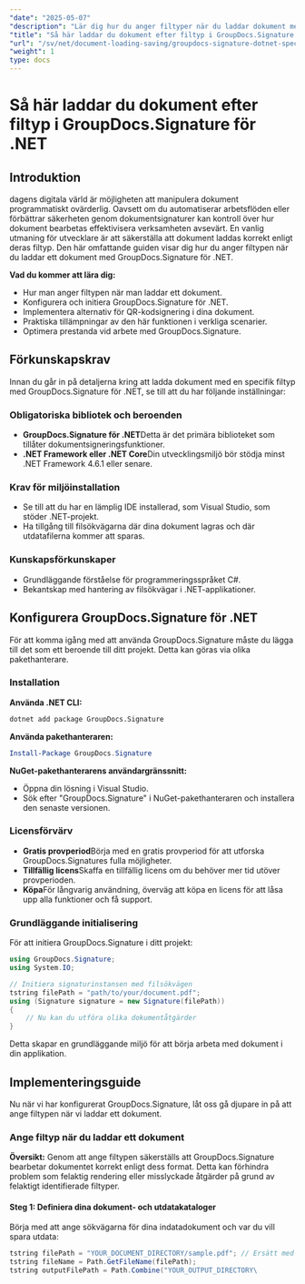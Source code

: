 ```yaml
---
"date": "2025-05-07"
"description": "Lär dig hur du anger filtyper när du laddar dokument med GroupDocs.Signature för .NET. Effektivisera din dokumenthantering med vår steg-för-steg-guide."
"title": "Så här laddar du dokument efter filtyp i GroupDocs.Signature för .NET - En omfattande guide"
"url": "/sv/net/document-loading-saving/groupdocs-signature-dotnet-specify-file-type-loading/"
"weight": 1
type: docs
---
```

# Så här laddar du dokument efter filtyp i GroupDocs.Signature för .NET

## Introduktion

dagens digitala värld är möjligheten att manipulera dokument programmatiskt ovärderlig. Oavsett om du automatiserar arbetsflöden eller förbättrar säkerheten genom dokumentsignaturer kan kontroll över hur dokument bearbetas effektivisera verksamheten avsevärt. En vanlig utmaning för utvecklare är att säkerställa att dokument laddas korrekt enligt deras filtyp. Den här omfattande guiden visar dig hur du anger filtypen när du laddar ett dokument med GroupDocs.Signature för .NET.

**Vad du kommer att lära dig:**
- Hur man anger filtypen när man laddar ett dokument.
- Konfigurera och initiera GroupDocs.Signature för .NET.
- Implementera alternativ för QR-kodsignering i dina dokument.
- Praktiska tillämpningar av den här funktionen i verkliga scenarier.
- Optimera prestanda vid arbete med GroupDocs.Signature.

## Förkunskapskrav

Innan du går in på detaljerna kring att ladda dokument med en specifik filtyp med GroupDocs.Signature för .NET, se till att du har följande inställningar:

### Obligatoriska bibliotek och beroenden
- **GroupDocs.Signature för .NET**Detta är det primära biblioteket som tillåter dokumentsigneringsfunktioner.
- **.NET Framework eller .NET Core**Din utvecklingsmiljö bör stödja minst .NET Framework 4.6.1 eller senare.

### Krav för miljöinstallation
- Se till att du har en lämplig IDE installerad, som Visual Studio, som stöder .NET-projekt.
- Ha tillgång till filsökvägarna där dina dokument lagras och där utdatafilerna kommer att sparas.

### Kunskapsförkunskaper
- Grundläggande förståelse för programmeringsspråket C#.
- Bekantskap med hantering av filsökvägar i .NET-applikationer.
  
## Konfigurera GroupDocs.Signature för .NET

För att komma igång med att använda GroupDocs.Signature måste du lägga till det som ett beroende till ditt projekt. Detta kan göras via olika pakethanterare.

### Installation

**Använda .NET CLI:**
```bash
dotnet add package GroupDocs.Signature
```

**Använda pakethanteraren:**
```powershell
Install-Package GroupDocs.Signature
```

**NuGet-pakethanterarens användargränssnitt:**
- Öppna din lösning i Visual Studio.
- Sök efter "GroupDocs.Signature" i NuGet-pakethanteraren och installera den senaste versionen.

### Licensförvärv

- **Gratis provperiod**Börja med en gratis provperiod för att utforska GroupDocs.Signatures fulla möjligheter.
- **Tillfällig licens**Skaffa en tillfällig licens om du behöver mer tid utöver provperioden.
- **Köpa**För långvarig användning, överväg att köpa en licens för att låsa upp alla funktioner och få support.

### Grundläggande initialisering

För att initiera GroupDocs.Signature i ditt projekt:
```csharp
using GroupDocs.Signature;
using System.IO;

// Initiera signaturinstansen med filsökvägen
tstring filePath = "path/to/your/document.pdf";
using (Signature signature = new Signature(filePath))
{
    // Nu kan du utföra olika dokumentåtgärder
}
```

Detta skapar en grundläggande miljö för att börja arbeta med dokument i din applikation.

## Implementeringsguide

Nu när vi har konfigurerat GroupDocs.Signature, låt oss gå djupare in på att ange filtypen när vi laddar ett dokument.

### Ange filtyp när du laddar ett dokument

**Översikt:**
Genom att ange filtypen säkerställs att GroupDocs.Signature bearbetar dokumentet korrekt enligt dess format. Detta kan förhindra problem som felaktig rendering eller misslyckade åtgärder på grund av felaktigt identifierade filtyper.

#### Steg 1: Definiera dina dokument- och utdatakataloger

Börja med att ange sökvägarna för dina indatadokument och var du vill spara utdata:
```csharp
tstring filePath = "YOUR_DOCUMENT_DIRECTORY/sample.pdf"; // Ersätt med faktisk sökväg
tstring fileName = Path.GetFileName(filePath);
tstring outputFilePath = Path.Combine("YOUR_OUTPUT_DIRECTORY\